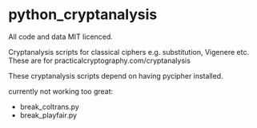python_cryptanalysis
====================

All code and data MIT licenced. 

Cryptanalysis scripts for classical ciphers e.g. substitution, Vigenere etc. These are for practicalcryptography.com/cryptanalysis

These cryptanalysis scripts depend on having pycipher installed.

currently not working too great:
- break_coltrans.py
- break_playfair.py
